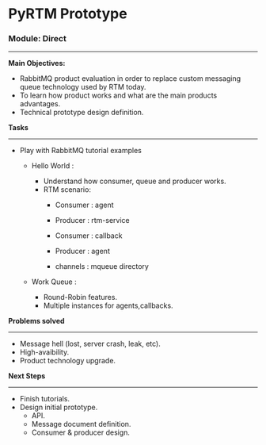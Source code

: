 # PyRTM Prototype
### Module: Direct
_____
**Main Objectives:**
* RabbitMQ product evaluation in order to replace custom messaging queue technology used by RTM today.
* To learn how product works and what are the main products advantages.
* Technical prototype design definition.

**Tasks**
______
+ Play with RabbitMQ tutorial examples
    + Hello World :
        + Understand how consumer, queue and producer works.
        + RTM scenario:
            + Consumer : agent
            + Producer : rtm-service

            + Consumer : callback
            + Producer : agent

            + channels : mqueue directory
            
    + Work Queue  :  
        + Round-Robin features.
        + Multiple instances for agents,callbacks.

**Problems solved**
____
+ Message hell (lost, server crash, leak, etc).
+ High-avaibility.
+ Product technology upgrade.


**Next Steps**
_____
+ Finish tutorials.
+ Design initial prototype.
    + API.
    + Message document definition.
    + Consumer & producer design.







